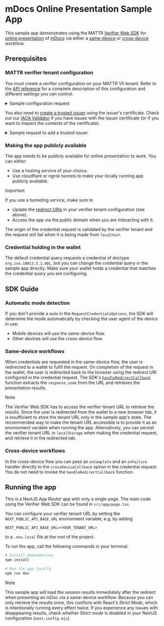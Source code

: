 # mDocs Online Presentation Sample App

This sample app demonstrates using the MATTR [Verifier Web SDK](https://learn.mattr.global/docs/verification/online/mdocs/verifier-web-sdk) for [online presentation](https://learn.mattr.global/docs/verification/online/mdocs/overview) of [mDocs](https://learn.mattr.global/docs/mdocs) via either a [same-device](https://learn.mattr.global/docs/verification/online/mdocs/overview#same-device-verification-workflow) or [cross-device](https://learn.mattr.global/docs/verification/online/mdocs/overview#cross-device-verification-workflow) workflow.

## Prerequisites

### MATTR verifier tenant configuration

You must create a verifier configuration on your MATTR VII tenant.
Refer to the [API reference](https://learn.mattr.global/api-reference/latest/tag/mDocs-verification#operation/putVerifierConfiguration) for a complete description of this configuration and different settings you can control.

<details>
  <summary>Sample configuration request</summary>

  ```bash
  curl -X PUT https://<YOUR_TENANT_DOMAIN>/v2/presentations/configuration \
  -H "Authorization: Bearer <YOUR_ACCESS_TOKEN>" \
  -H "Content-Type: application/json" \
  -d '{
      "supportedMode": "all",
      "domains": ["<PUBLIC_DOMAIN_OF_THE_APP>"],
      "redirectUris": [
          "https://<PUBLIC_DOMAIN_OF_THE_APP>"
      ],
      "display": {
          "bodyText": "Please scan the QR code to the right to provide information required for this interaction.",
          "logoImage": {
              "url": "<YOUR_LOGO_URL>",
              "altText": "<YOUR_LOGO_ALT_TEXT>"
          },
          "headerText": "Verify your age before you continue",
          "primaryColorHex": "#000000"
      },
      "resultAvailableInFrontChannel": true
  }'
  ```
</details>

You also need to [create a trusted issuer](https://learn.mattr.global/api-reference/latest/tag/mDocs-verification#operation/addMobileCredentialTrustedIssuer) using the issuer's certificate.
Check out our [IACA Validator](https://tools.mattrlabs.dev/pem) if you have issues with the issuer certificate (or if you want to inspect the contents of the certificate).


<details>
  <summary>Sample request to add a trusted issuer</summary>

  ```bash
  curl -X PUT https://<YOUR_TENANT_DOMAIN>/v2/credentials/mobile/trusted-issuers \
  -H "Authorization: Bearer <YOUR_ACCESS_TOKEN>" \
  -H "Content-Type: application/json" \
  -d '{
      "certificatePem": "<ISSUER_CERTIFICATE_PEM>",
  }'
  ```
</details>

### Making the app publicly available

The app needs to be publicly available for online presentation to work. You can either:
- Use a hosting service of your choice.
- Use cloudflare or ngrok tunnels to make your locally running app publicly available.

> [!IMPORTANT]
> If you use a tunneling service, make sure to
> * Update the [redirect URIs](https://learn.mattr.global/api-reference/latest/tag/mDocs-verification#operation/putVerifierConfiguration!path=redirectUris&t=request) in your verifier tenant configuration (see above).
> * Access the app via the public domain when you are interacting with it.
>
> The origin of the credential request is validated by the verifier tenant and the request will fail when it is being made from `localhost`.

### Credential holding in the wallet

The default credential query requests a credential of doctype `org.iso.18013.5.1.mDL`, but you can change the credential query in the sample app directly.
Make sure your wallet holds a credential that matches the credential query you are configuring.

## SDK Guide

### Automatic mode detection

If you don't provide a `mode` in the `RequestCredentialsOptions`, the SDK will determine the mode automatically by checking the user agent of the device in use:
* Mobile devices will use the same-device flow.
* Other devices will use the cross-device flow.

### Same-device workflows

When credentials are requested in the same-device flow, the user is redirected to a wallet to fulfil the request.
On completion of the request in the wallet, the user is redirected back to the browser using the redirect URI configured in the credential request.
The SDK's [`handleRedirectCallback`](https://api-reference-sdk.mattr.global/verifier-sdk-web/latest/functions/handleRedirectCallback.html) function extracts the `response_code` from the URL and retrieves the presentation results.

> [!NOTE]
> The Verifier Web SDK has to access the verifier tenant URL to retrieve the results.
> Since the user is redirected from the wallet to a new browser tab, it is insufficient to store the tenant URL only in the sample app's state.
> The recommended way to make the tenant URL accessible is to provide it as an environment variable when running the app.
> Alternatively, you can persist the verifier tenant URL in `localStorage` when making the credential request, and retrieve it in the redirected tab.

### Cross-device workflows

In the cross-device flow you can pass an `onComplete` and an `onFailure` handler directly to the `crossDeviceCallback` option in the credential request. You do not need to invoke the `handleRedirectCallback` function.

## Running the app

This is a NextJS App Router app with only a single page.
The main code using the Verifier Web SDK can be found in `src/app/page.tsx`.

You can configure your verifier tenant URL by setting the `NEXT_PUBLIC_API_BASE_URL` environment variable, e.g. by adding
```
NEXT_PUBLIC_API_BASE_URL=<YOUR_TENANT_URL>
```
to a `.env.local` file at the root of the project.

To run the app, call the following commands in your terminal:

```bash
# Install dependencies
npm install

# Run the app locally
npm run dev
```

> [!NOTE]
> This sample app will load the session results immediately after the redirect when presenting an mDoc via a same-device workflow.
> Because you can only retrieve the results once, this conflicts with React's _Strict Mode_, which is intentionally running every effect twice.
> If you experience any issues with disappearing results, check whether _Strict mode_ is disabled in your NextJS configuration (`next.config.mjs`).
